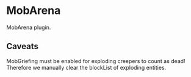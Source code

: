 # MobArena

MobArena plugin.

## Caveats

MobGriefing must be enabled for exploding creepers to count as dead!
Therefore we manually clear the blockList of exploding entities.
